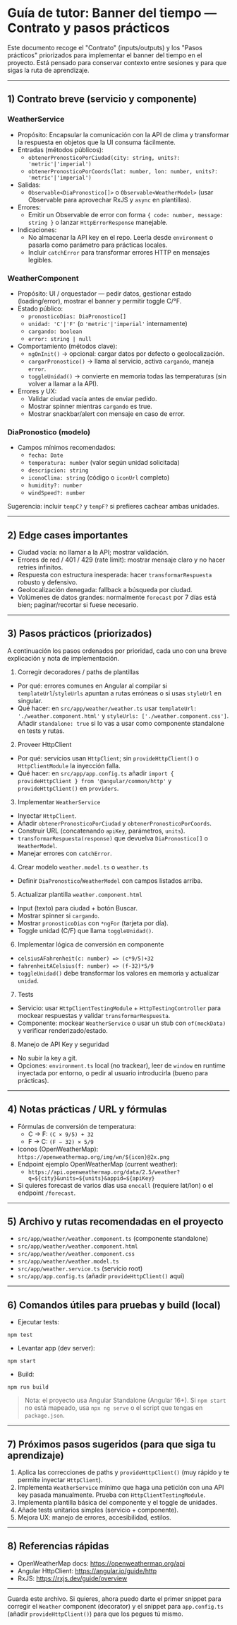 # Guía de tutor: Banner del tiempo — Contrato y pasos prácticos

Este documento recoge el "Contrato" (inputs/outputs) y los "Pasos prácticos" priorizados para implementar el banner del tiempo en el proyecto. Está pensado para conservar contexto entre sesiones y para que sigas la ruta de aprendizaje.

---

## 1) Contrato breve (servicio y componente)

### WeatherService
- Propósito: Encapsular la comunicación con la API de clima y transformar la respuesta en objetos que la UI consuma fácilmente.
- Entradas (métodos públicos):
  - `obtenerPronosticoPorCiudad(city: string, units?: 'metric'|'imperial')`
  - `obtenerPronosticoPorCoords(lat: number, lon: number, units?: 'metric'|'imperial')`
- Salidas:
  - `Observable<DiaPronostico[]>` o `Observable<WeatherModel>` (usar Observable para aprovechar RxJS y `async` en plantillas).
- Errores:
  - Emitir un Observable de error con forma `{ code: number, message: string }` o lanzar `HttpErrorResponse` manejable.
- Indicaciones:
  - No almacenar la API key en el repo. Leerla desde `environment` o pasarla como parámetro para prácticas locales.
  - Incluir `catchError` para transformar errores HTTP en mensajes legibles.

### WeatherComponent
- Propósito: UI / orquestador — pedir datos, gestionar estado (loading/error), mostrar el banner y permitir toggle C/°F.
- Estado público:
  - `pronosticoDias: DiaPronostico[]`
  - `unidad: 'C'|'F'` (o `'metric'|'imperial'` internamente)
  - `cargando: boolean`
  - `error: string | null`
- Comportamiento (métodos clave):
  - `ngOnInit()` → opcional: cargar datos por defecto o geolocalización.
  - `cargarPronostico()` → llama al servicio, activa `cargando`, maneja `error`.
  - `toggleUnidad()` → convierte en memoria todas las temperaturas (sin volver a llamar a la API).
- Errores y UX:
  - Validar ciudad vacía antes de enviar pedido.
  - Mostrar spinner mientras `cargando` es true.
  - Mostrar snackbar/alert con mensaje en caso de error.

### DiaPronostico (modelo)
- Campos mínimos recomendados:
  - `fecha: Date`
  - `temperatura: number` (valor según unidad solicitada)
  - `descripcion: string`
  - `iconoClima: string` (código o `iconUrl` completo)
  - `humidity?: number`
  - `windSpeed?: number`

Sugerencia: incluir `tempC?` y `tempF?` si prefieres cachear ambas unidades.

---

## 2) Edge cases importantes
- Ciudad vacía: no llamar a la API; mostrar validación.
- Errores de red / 401 / 429 (rate limit): mostrar mensaje claro y no hacer retries infinitos.
- Respuesta con estructura inesperada: hacer `transformarRespuesta` robusto y defensivo.
- Geolocalización denegada: fallback a búsqueda por ciudad.
- Volúmenes de datos grandes: normalmente `forecast` por 7 días está bien; paginar/recortar si fuese necesario.

---

## 3) Pasos prácticos (priorizados)
A continuación los pasos ordenados por prioridad, cada uno con una breve explicación y nota de implementación.

1) Corregir decoradores / paths de plantillas
- Por qué: errores comunes en Angular al compilar si `templateUrl`/`styleUrls` apuntan a rutas erróneas o si usas `styleUrl` en singular.
- Qué hacer: en `src/app/weather/weather.ts` usar `templateUrl: './weather.component.html'` y `styleUrls: ['./weather.component.css']`. Añadir `standalone: true` si lo vas a usar como componente standalone en tests y rutas.

2) Proveer HttpClient
- Por qué: servicios usan `HttpClient`; sin `provideHttpClient()` o `HttpClientModule` la inyección falla.
- Qué hacer: en `src/app/app.config.ts` añadir `import { provideHttpClient } from '@angular/common/http'` y `provideHttpClient()` en `providers`.

3) Implementar `WeatherService`
- Inyectar `HttpClient`.
- Añadir `obtenerPronosticoPorCiudad` y `obtenerPronosticoPorCoords`.
- Construir URL (concatenando `apiKey`, parámetros, `units`).
- `transformarRespuesta(response)` que devuelva `DiaPronostico[]` o `WeatherModel`.
- Manejar errores con `catchError`.

4) Crear modelo `weather.model.ts` o `weather.ts`
- Definir `DiaPronostico`/`WeatherModel` con campos listados arriba.

5) Actualizar plantilla `weather.component.html`
- Input (texto) para ciudad + botón Buscar.
- Mostrar spinner si `cargando`.
- Mostrar `pronosticoDias` con `*ngFor` (tarjeta por día).
- Toggle unidad (C/F) que llama `toggleUnidad()`.

6) Implementar lógica de conversión en componente
- `celsiusAFahrenheit(c: number) => (c*9/5)+32`
- `fahrenheitACelsius(f: number) => (f-32)*5/9`
- `toggleUnidad()` debe transformar los valores en memoria y actualizar `unidad`.

7) Tests
- Servicio: usar `HttpClientTestingModule` + `HttpTestingController` para mockear respuestas y validar `transformarRespuesta`.
- Componente: mockear `WeatherService` o usar un stub con `of(mockData)` y verificar renderizado/estado.

8) Manejo de API Key y seguridad
- No subir la key a git.
- Opciones: `environment.ts` local (no trackear), leer de `window` en runtime inyectada por entorno, o pedir al usuario introducirla (bueno para prácticas).

---

## 4) Notas prácticas / URL y fórmulas
- Fórmulas de conversión de temperatura:
  - C → F: `(C × 9/5) + 32`
  - F → C: `(F − 32) × 5/9`
- Iconos (OpenWeatherMap): `https://openweathermap.org/img/wn/${icon}@2x.png`
- Endpoint ejemplo OpenWeatherMap (current weather):
  - `https://api.openweathermap.org/data/2.5/weather?q=${city}&units=${units}&appid=${apiKey}`
- Si quieres forecast de varios días usa `onecall` (requiere lat/lon) o el endpoint `/forecast`.

---

## 5) Archivo y rutas recomendadas en el proyecto
- `src/app/weather/weather.component.ts`  (componente standalone)
- `src/app/weather/weather.component.html`
- `src/app/weather/weather.component.css`
- `src/app/weather/weather.model.ts`
- `src/app/weather.service.ts` (servicio root)
- `src/app/app.config.ts` (añadir `provideHttpClient()` aquí)

---

## 6) Comandos útiles para pruebas y build (local)
- Ejecutar tests:
```
npm test
```
- Levantar app (dev server):
```
npm start
```
- Build:
```
npm run build
```

> Nota: el proyecto usa Angular Standalone (Angular 16+). Si `npm start` no está mapeado, usa `npx ng serve` o el script que tengas en `package.json`.

---

## 7) Próximos pasos sugeridos (para que siga tu aprendizaje)
1. Aplica las correcciones de paths y `provideHttpClient()` (muy rápido y te permite inyectar `HttpClient`).
2. Implementa `WeatherService` mínimo que haga una petición con una API key pasada manualmente. Prueba con `HttpClientTestingModule`.
3. Implementa plantilla básica del componente y el toggle de unidades.
4. Añade tests unitarios simples (servicio + componente).
5. Mejora UX: manejo de errores, accesibilidad, estilos.

---

## 8) Referencias rápidas
- OpenWeatherMap docs: https://openweathermap.org/api
- Angular HttpClient: https://angular.io/guide/http
- RxJS: https://rxjs.dev/guide/overview

---

Guarda este archivo. Si quieres, ahora puedo darte el primer snippet para corregir el `Weather` component (decorator) y el snippet para `app.config.ts` (añadir `provideHttpClient()`) para que los pegues tú mismo.
